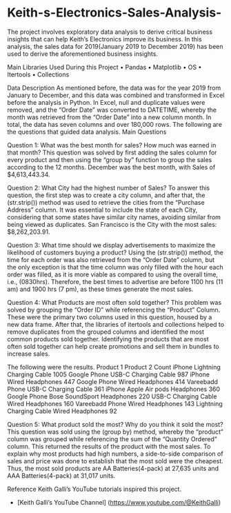 # Keith-s-Electronics-Sales-Analysis-
The project involves exploratory data analysis to derive critical business insights that can help Keith’s Electronics improve its business. In this analysis, the sales data for 2019(January 2019 to December 2019) has been used to derive the aforementioned business insights.

Main Libraries Used During this Project
•	Pandas
•	Matplotlib
•	OS
•	Itertools
•	Collections

Data Description
As mentioned before, the data was for the year 2019 from January to December, and this data was combined and transformed in Excel before the analysis in Python. In Excel, null and duplicate values were removed, and the “Order Date” was converted to DATETIME, whereby the month was retrieved from the “Order Date” into a new column month. In total, the data has seven columns and over 180,000 rows. The following are the questions that guided data analysis.
Main Questions

Question 1: What was the best month for sales? How much was earned in that month?
This question was solved by first adding the sales column for every product and then using the “group by” function to group the sales according to the 12 months. 
December was the best month, with Sales of $4,613,443.34.
 

Question 2: What City had the highest number of Sales?
To answer this question, the first step was to create a city column, and after that, the (str.strip()) method was used to retrieve the cities from the “Purchase Address” column. It was essential to include the state of each City, considering that some states have similar city names, avoiding similar from being viewed as duplicates.
San Francisco is the City with the most sales: $8,262,203.91.


Question 3: What time should we display advertisements to maximize the likelihood of customers buying a product?
Using the (str.strip()) method, the time for each order was also retrieved from the “Order Date” column, but the only exception is that the time column was only filled with the hour each order was filled, as it is more viable as compared to using the overall time, i.e., (0830hrs).
Therefore, the best times to advertise are before 1100 hrs (11 am) and 1900 hrs (7 pm), as these times generate the most sales.
 

Question 4: What Products are most often sold together?
This problem was solved by grouping the “Order ID” while referencing the “Product” Column. These were the primary two columns used in this question, housed by a new data frame. After that, the libraries of itertools and collections helped to remove duplicates from the grouped columns and identified the most common products sold together.
Identifying the products that are most often sold together can help create promotions and sell them in bundles to increase sales.

The following were the results.
Product 1	Product 2	Count
iPhone	Lightning Charging Cable	1005
Google Phone	USB-C Charging Cable	987
iPhone	Wired Headphones	447
Google Phone	Wired Headphones	414
Vareebadd Phone	USB-C Charging Cable	361
iPhone	Apple Air pods Headphones	360
Google Phone	Bose SoundSport Headphones	220
USB-C Charging Cable	Wired Headphones	160
Vareebadd Phone	Wired Headphones	143
Lightning Charging Cable	Wired Headphones	92


Question 5: What product sold the most? Why do you think it sold the most?
This question was sold using the (group by) method, whereby the “product” column was grouped while referencing the sum of the “Quantity Ordered” column. This returned the results of the product with the most sales. To explain why most products had high numbers, a side-to-side comparison of sales and price was done to establish that the most sold were the cheapest.
Thus, the most sold products are AA Batteries(4-pack) at 27,635 units and AAA Batteries(4-pack) at 31,017 units. 
 


Reference
Keith Galli’s YouTube tutorials inspired this project.
- [Keith Galli’s YouTube Channel] (https://www.youtube.com/@KeithGalli)

